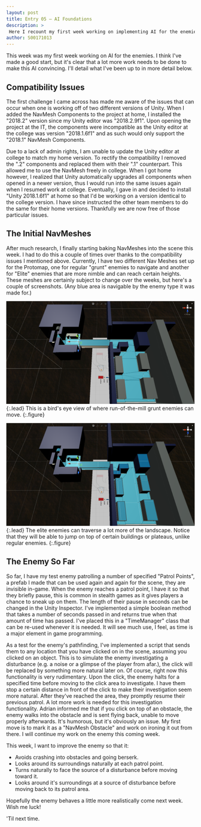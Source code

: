 ```yaml
---
layout: post
title: Entry 05 — AI Foundations
description: >
 Here I recount my first week working on implementing AI for the enemies in Project D.
author: S00171013
---
```


This week was my first week working on AI for the enemies. I think I've made a good start,
 but it's clear that a lot more work needs to be done to make this AI convincing. I'll detail what
 I've been up to in more detail below.

## Compatibility Issues

The first challenge I came across has made me aware of the issues that can occur when one is working off of
 two different versions of Unity. When I added the NavMesh Components to the project at home, I installed
 the "2018.2" version since my Unity editor was "2018.2.9f1". Upon opening the project at the IT,
 the components were incompatible as the Unity editor at the college was version "2018.1.6f1" 
 and as such would only support the "2018.1" NavMesh Components.

Due to a lack of admin rights, I am unable to update the Unity editor at college to match my home version.
 To rectify the compatibility I removed the ".2" components and replaced them with their ".1" counterpart.
 This allowed me to use the NavMesh freely in college. When I got home however, I realized that Unity
 automatically upgrades all components when opened in a newer version, thus I would run into the same
 issues again when I resumed work at college. Eventually, I gave in and decided to install 
 "Unity 2018.1.6f1" at home so that I'd be working on a version identical to the college version.
 I have since instructed the other team members to do the same for their home versions.
 Thankfully we are now free of those particular issues.

## The Initial NavMeshes

After much research, I finally starting baking NavMeshes into the scene this week. I had to do this a couple
 of times over thanks to the compatibility issues I mentioned above. Currently, I have two different Nav Meshes
 set up for the Protomap, one for regular "grunt" enemies to navigate and another for "Elite" enemies that are 
 more nimble and can reach certain heights. These meshes are certainly subject to change over the weeks, but here's
 a couple of screenshots. (Any blue area is navigable by the enemy type it was made for.)

![Grunt NavMesh](/assets/img/concept_art/jack/navMesh_grunt.png){:.lead}
This is a bird's eye view of where run-of-the-mill grunt enemies can move.
{:.figure}

![Elite NavMesh](/assets/img/concept_art/jack/navMesh_elite.png){:.lead}
The elite enemies can traverse a lot more of the landscape. Notice that they will be able to jump on top of certain buildings or plateaus, unlike regular enemies.
{:.figure}

## The Enemy So Far

So far, I have my test enemy patrolling a number of specified "Patrol Points", a prefab I made that can be used again and again for the scene, they are invisible in-game.
 When the enemy reaches a patrol point, I have it so that they briefly pause, this is common in stealth games as it gives players a chance to sneak up on them. The length 
 of their pause in seconds can be changed in the Unity Inspector. I've implemented a simple boolean method that takes a number of seconds passed in and returns true when
 that amount of time has passed. I've placed this in a "TimeManager" class that can be re-used whenever it is needed. It will see much use, I feel, as time is a major 
 element in game programming.

As a test for the enemy's pathfinding, I've implemented a script that sends them to any location that you have clicked on in the scene, assuming you clicked on an object.
This is to simulate the enemy investigating a disturbance (e.g. a noise or a glimpse of the player from afar.), the click will be replaced by something more natural later on.
Of course, right now this functionality is very rudimentary. Upon the click, the enemy halts for a specified time before moving to the click area to investigate. I have them
stop a certain distance in front of the click to make their investigation seem more natural. After they've reached the area, they promptly resume their previous patrol.
A lot more work is needed for this investigation functionality. Adrian informed me that if you click on top of an obstacle, the enemy walks into the obstacle and is 
sent flying back, unable to move properly afterwards. It's humorous, but it's obviously an issue. My first move is to mark it as a "NavMesh Obstacle" and work on 
ironing it out from there. I will continue my work on the enemy this coming week.

This week, I want to improve the enemy so that it:

*  Avoids crashing into obstacles and going berserk.
*  Looks around its surroundings naturally at each patrol point.
*  Turns naturally to face the source of a disturbance before moving toward it.
*  Looks around it's surroundings at a source of disturbance before moving back to its patrol area.

Hopefully the enemy behaves a little more realistically come next week. Wish me luck!

'Til next time.